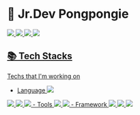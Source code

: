 # 🐸 Jr.Dev Pongpongie

<a href="https://github.com/pongpongie" target="_blank"><img src="https://img.shields.io/badge/Github-181717?style=for-the-badge&logo=Github&logoColor=white"> 
<a href="https://www.instagram.com/asukuream/" target="_blank"><img src="https://img.shields.io/badge/Instagram-E4405F?style=for-the-badge&logo=Instagram&logoColor=white">
<a href="https://bloom-quartz-e88.notion.site/LIFE-51a68fafbc43419c888ba046cab715ab" target="_blank"><img src="https://img.shields.io/badge/Notion-000000?style=for-the-badge&logo=Notion&logoColor=white">
<a href="https://pongpongi.tistory.com/" target="_blank"><img src="https://img.shields.io/badge/Tistory-FC6D26?style=for-the-badge&logo=&logoColor="> 


## 📚 Tech Stacks 
Techs that I'm working on <br/>
- Language <img src="https://img.shields.io/badge/Python-3776AB?style=for-the-badge&logo=python&logoColor=yellow">
<img src="https://img.shields.io/badge/javascript-F7DF1E?style=for-the-badge&logo=javascript&logoColor=black">
<img src="https://img.shields.io/badge/html5-E34F26?style=for-the-badge&logo=html5&logoColor=white">
<img src="https://img.shields.io/badge/css-1572B6?style=for-the-badge&logo=css3&logoColor=white"> 
- Tools <img src="https://img.shields.io/badge/Pycharm-000000?style=for-the-badge&logo=pycharm&logoColor=white">
<img src="https://img.shields.io/badge/git-F05032?style=for-the-badge&logo=git&logoColor=white">
- Framework <img src="https://img.shields.io/badge/jquery-0769AD?style=for-the-badge&logo=jquery&logoColor=white">
<img src="https://img.shields.io/badge/react-61DAFB?style=for-the-badge&logo=react&logoColor=black">
<img src="https://img.shields.io/badge/bootstrap-7952B3?style=for-the-badge&logo=bootstrap&logoColor=white">


